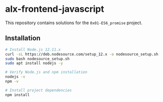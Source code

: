 # alx-frontend-javascript

This repository contains solutions for the `0x01-ES6_promise` project.

## Installation

```bash
# Install Node.js 12.11.x
curl -sL https://deb.nodesource.com/setup_12.x -o nodesource_setup.sh
sudo bash nodesource_setup.sh
sudo apt install nodejs -y

# Verify Node.js and npm installation
nodejs -v
npm -v

# Install project dependencies
npm install

